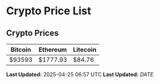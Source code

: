 # Crypto Price List

## Crypto Prices
| Bitcoin | Ethereum | Litecoin |
| ------- | -------- | -------- |
| $93593 | $1777.93 | $84.76 |
**Last Updated:** 2025-04-25 06:57 UTC
**Last Updated:** $DATE$
